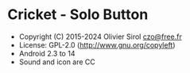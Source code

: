 # Cricket - Solo Button

* Copyright (C) 2015-2024 Olivier Sirol <czo@free.fr>
* License: GPL-2.0 (http://www.gnu.org/copyleft)
* Android 2.3 to 14
* Sound and icon are CC
